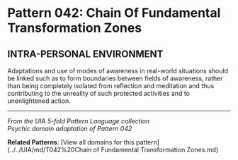 # Pattern 042: Chain Of Fundamental Transformation Zones

## INTRA-PERSONAL ENVIRONMENT

Adaptations and use of modes of awareness in real-world situations should be linked such as to form boundaries between fields of awareness, rather than being completely isolated from reflection and meditation and thus contributing to the unreality of such protected activities and to unenlightened action.

---

*From the UIA 5-fold Pattern Language collection*  
*Psychic domain adaptation of Pattern 042*

**Related Patterns**: [View all domains for this pattern](../../UIA/md/T042%20Chain of Fundamental Transformation Zones.md)
